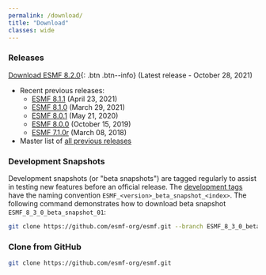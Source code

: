```yaml
---
permalink: /download/
title: "Download"
classes: wide
---
```

### Releases
[Download ESMF 8.2.0](https://github.com/esmf-org/esmf/releases/latest){: .btn .btn--info} (Latest release - October 28, 2021)
- Recent previous releases:
    - [ESMF 8.1.1](https://github.com/esmf-org/esmf/releases/tag/ESMF_8_1_1)    (April 23, 2021)
    - [ESMF 8.1.0](https://github.com/esmf-org/esmf/releases/tag/ESMF_8_1_0)    (March 29, 2021)
    - [ESMF 8.0.1](https://github.com/esmf-org/esmf/releases/tag/ESMF_8_0_1)    (May 21, 2020)
    - [ESMF 8.0.0](https://github.com/esmf-org/esmf/releases/tag/ESMF_8_0_0)    (October 15, 2019)
    - [ESMF 7.1.0r](https://github.com/esmf-org/esmf/releases/tag/ESMF_7_1_0r)  (March 08, 2018)
- Master list of [all previous releases](/static/releases.html)

### Development Snapshots
Development snapshots (or "beta snapshots") are tagged regularly to assist in testing new features before an official release.
The [development tags](https://github.com/esmf-org/esmf/tags) have the naming convention `ESMF_<version>_beta_snapshot_<index>`.
The following command demonstrates how to download beta snapshot `ESMF_8_3_0_beta_snapshot_01`:

```bash
git clone https://github.com/esmf-org/esmf.git --branch ESMF_8_3_0_beta_snapshot_01 --depth 1
```

### Clone from GitHub
```bash
git clone https://github.com/esmf-org/esmf.git
```
